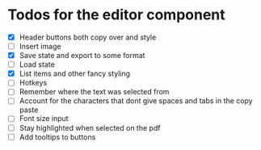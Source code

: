 
# Todos for the editor component

- [x] Header buttons both copy over and style
- [ ] Insert image
- [x] Save state and export to some format
- [ ] Load state
- [x] List items and other fancy styling
- [ ] Hotkeys
- [ ] Remember where the text was selected from
- [ ] Account for the characters that dont give spaces and tabs in the copy paste
- [ ] Font size input
- [ ] Stay highlighted when selected on the pdf
- [ ] Add tooltips to buttons